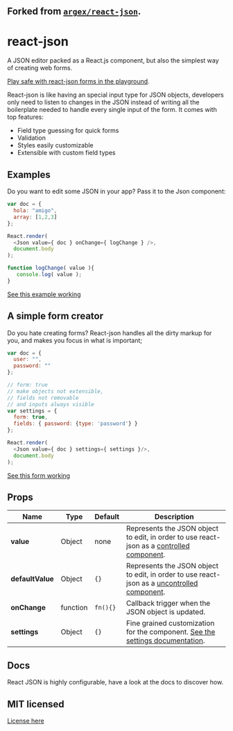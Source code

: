 Forked from [`argex/react-json`](https://github.com/arqex/react-json).
----

# react-json
A JSON editor packed as a React.js component, but also the simplest way of creating web forms.

[Play safe with react-json forms in the playground](http://codepen.io/arqex/pen/rVWYgo?editors=001).

React-json is like having an special input type for JSON objects, developers only need to listen to changes in the JSON instead of writing all the boilerplate needed to handle every single input of the form. It comes with top features:
* Field type guessing for quick forms
* Validation
* Styles easily customizable
* Extensible with custom field types

## Examples
Do you want to edit some JSON in your app? Pass it to the Json component:
```js
var doc = {
  hola: "amigo",
  array: [1,2,3]
};

React.render(
  <Json value={ doc } onChange={ logChange } />,
  document.body
);

function logChange( value ){
   console.log( value );
}
```
[See this example working](http://codepen.io/arqex/pen/rVWYgo?editors=001)

## A simple form creator
Do you hate creating forms? React-json handles all the dirty markup for you, and makes you focus in what is important;
```js
var doc = {
  user: "",
  password: ""
};

// form: true
// make objects not extensible,
// fields not removable
// and inputs always visible
var settings = {
  form: true,
  fields: { password: {type: 'password'} }
};

React.render(
  <Json value={ doc } settings={ settings }/>,
  document.body
);
```
[See this form working](http://codepen.io/arqex/pen/xGRpOx?editors=011)

## Props

| Name         | Type    | Default | Description |
| ------------ | ------- | ------- | ----------- |
| **value** | Object | none | Represents the JSON object to edit, in order to use react-json as a [controlled component](https://facebook.github.io/react/docs/forms.html#controlled-components).|
| **defaultValue** | Object | `{}` | Represents the JSON object to edit, in order to use react-json as a [uncontrolled component](https://facebook.github.io/react/docs/forms.html#uncontrolled-components).|
| **onChange** | function | `fn(){}` | Callback trigger when the JSON object is updated.|
| **settings** | Object | `{}` | Fine grained customization for the component. [See the settings documentation](docs/settings.md).|

## Docs
React JSON is highly configurable, have a look at the docs to discover how.

## MIT licensed
[License here](LICENSE)
